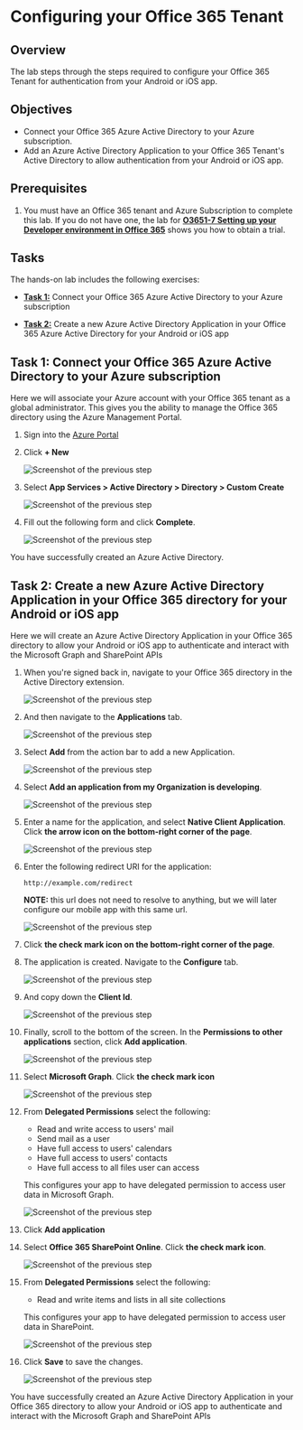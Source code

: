 Configuring your Office 365 Tenant
==================================

## Overview

The lab steps through the steps required to configure your Office 365 Tenant for authentication from your Android or iOS app.

## Objectives

- Connect your Office 365 Azure Active Directory to your Azure subscription.
- Add an Azure Active Directory Application to your Office 365 Tenant's Active Directory to allow authentication from your Android or iOS app.

## Prerequisites
1. You must have an Office 365 tenant and Azure Subscription to complete this lab. If you do not have one, the lab for **[O3651-7 Setting up your Developer environment in Office 365](https://github.com/OfficeDev/TrainingContent/blob/master/O3651/O3651-7%20Setting%20up%20your%20Developer%20environment%20in%20Office%20365/Lab.md)** shows you how to obtain a trial.

## Tasks

The hands-on lab includes the following exercises:

- [**Task 1:**](#task1) Connect your Office 365 Azure Active Directory  to your Azure subscription

- [**Task 2:**](#task2) Create a new Azure Active Directory Application in your Office 365 Azure Active Directory for your Android or iOS app

<a name="task1"></a>
## Task 1: Connect your Office 365 Azure Active Directory to your Azure subscription

Here we will associate your Azure account with your Office 365 tenant as a global administrator.
This gives you the ability to manage the Office 365 directory using the Azure  Management Portal.


01. Sign into the [Azure Portal](https://manage.windowsazure.com/)

02. Click **+ New**

    ![Screenshot of the previous step](img/0001_azure_portal_new_button.png)

03. Select **App Services > Active Directory > Directory > Custom Create**

    ![Screenshot of the previous step](img/0005_custom_create_active_directory.png)

04. Fill out the following form and click **Complete**.

    ![Screenshot of the previous step](img/00011_create_directory.png)

You have successfully created an Azure Active Directory.

<a name="task2"></a>
## Task 2: Create a new Azure Active Directory Application in your Office 365 directory for your Android or iOS app


Here we will create an Azure Active Directory Application in your Office 365 directory to allow your Android or iOS app to authenticate
and interact with the Microsoft Graph and SharePoint APIs


01. When you're signed back in, navigate to your Office 365 directory in the Active Directory extension.

    ![Screenshot of the previous step](img/00030_navigate_to_active_directory.png)

02. And then navigate to the **Applications** tab.

    ![Screenshot of the previous step](img/00035_navigate_to_applications_tab.png)

03. Select **Add** from the action bar to add a new Application.
    
    ![Screenshot of the previous step](img/00040_add_new_application.png)

04. Select **Add an application from my Organization is developing**.
    
    ![Screenshot of the previous step](img/00045_add_application_by_my_org.png)

05. Enter a name for the application, and select **Native Client Application**. Click **the arrow icon on the bottom-right corner of the page**.

    ![Screenshot of the previous step](img/00050_add_native_application.png)

06. Enter the following redirect URI for the application:

        http://example.com/redirect

    **NOTE:** this url does not need to resolve to anything, but we will later configure our mobile app with 
    this same url.

    ![Screenshot of the previous step](img/00055_add_redirect_uri.png)

07. Click **the check mark icon on the bottom-right corner of the page**.

08. The application is created. Navigate to the **Configure** tab.

    ![Screenshot of the previous step](img/00060_navigate_to_configure_tab.png)

09. And copy down the **Client Id**.

    ![Screenshot of the previous step](img/00065_copy_down_client_id.png)

10. Finally, scroll to the bottom of the screen. In the **Permissions to other applications** section, click **Add application**.
	
	![Screenshot of the previous step](img/00090_add_application.png)

11. Select **Microsoft Graph**. Click **the check mark icon**

	![Screenshot of the previous step](img/000100_select_application.png)

12. From **Delegated Permissions** select the following:

    * Read and write access to users' mail
    * Send mail as a user
    * Have full access to users' calendars
    * Have full access to users' contacts
    * Have full access to all files user can access

    This configures your app to have delegated permission to access user data in
    Microsoft Graph.

	![Screenshot of the previous step](img/000110_microsoft_graph_permissions.png)

13. Click **Add application**

14. Select **Office 365 SharePoint Online**. Click **the check mark icon**.
	
	![Screenshot of the previous step](img/000120_add_application_sharepoint_online.png)

15. From **Delegated Permissions** select the following:

    * Read and write items and lists in all site collections

    This configures your app to have delegated permission to access user data in SharePoint.

    ![Screenshot of the previous step](img/000130_sharepoint_online_permissions.png)

16. Click **Save** to save the changes.

    ![Screenshot of the previous step](img/00080_save_the_changes.png)


You have successfully created an Azure Active Directory Application in your Office 365 directory to allow your Android or iOS app to authenticate
and interact with the Microsoft Graph and SharePoint APIs
